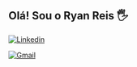## Olá! Sou o Ryan Reis 🖐️

[![Linkedin](https://img.shields.io/badge/LinkedIn-0077B5?style=for-the-badge&logo=linkedin&logoColor=white)]((https://www.linkedin.com/in/iryanreiszs/))

[![Gmail](https://img.shields.io/badge/Gmail-D14836?style=for-the-badge&logo=gmail&logoColor=white)]("mailto:ryanreisunivap@gmail.com")
